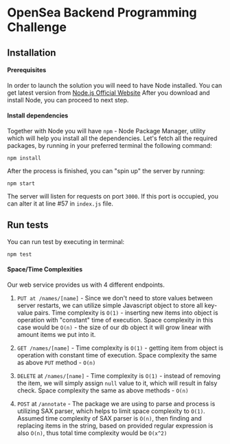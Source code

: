 # OpenSea Backend Programming Challenge

## Installation

#### Prerequisites
In order to launch the solution you will need to have Node installed.
You can get latest version from [Node.js Official Website](https://nodejs.org/en/)
After you download and install Node, you can proceed to next step.
 
#### Install dependencies 
Together with Node you will have `npm` - Node Package Manager, utility which will help you install all the dependencies.
Let's fetch all the required packages, by running in your preferred terminal the following command:
```
npm install
```

After the process is finished, you can "spin up" the server by running:
```
npm start
```
The server will listen for requests on port `3000`. If this port is occupied, you can alter it at line #57 in `index.js` 
file.

## Run tests
You can run test by executing in terminal:
```
npm test
```

#### Space/Time Complexities
Our web service provides us with 4 different endpoints.
 1) `PUT at /names/[name]` - Since we don't need to store values between server restarts, we can utilize simple Javascript
 object to store all key-value pairs. Time complexity is `O(1)` - inserting new items into object is operation with "constant" 
 time of execution. Space complexity in this case would be `O(n)` - the size of our db object it will grow linear with 
 amount items we put into it. 
 
 2) `GET /names/[name]` - Time complexity is `O(1)` - getting item from object is operation with constant time of 
 execution. Space complexity the same as above `PUT` method - `O(n)`
 
 3) `DELETE` at `/names/[name]` - Time complexity is `O(1)` - instead of removing the item, we will simply assign `null` 
 value to it, which will result in falsy check. Space complexity the same as above methods - `O(n)`
 
 4) `POST` at `/annotate` - The package we are using to parse and process is utilizing SAX parser, which helps to limit 
 space complexity to `O(1)`. Assumed time complexity of SAX parser is `O(n)`, then finding and replacing items in the 
 string, based on provided regular expression is also `O(n)`, thus total time complexity would be `O(x^2)`
